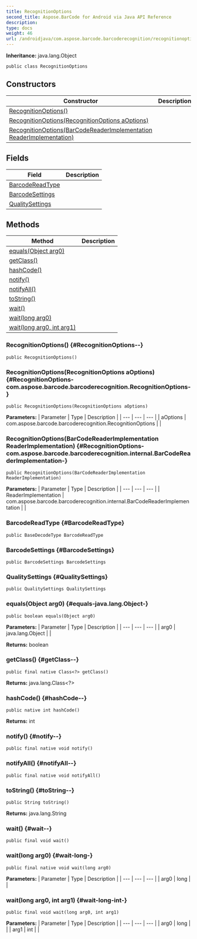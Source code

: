 ```yaml
---
title: RecognitionOptions
second_title: Aspose.BarCode for Android via Java API Reference
description: 
type: docs
weight: 46
url: /androidjava/com.aspose.barcode.barcoderecognition/recognitionoptions/
---
```

**Inheritance:**
java.lang.Object
```
public class RecognitionOptions
```
## Constructors

| Constructor | Description |
| --- | --- |
| [RecognitionOptions()](#RecognitionOptions--) |  |
| [RecognitionOptions(RecognitionOptions aOptions)](#RecognitionOptions-com.aspose.barcode.barcoderecognition.RecognitionOptions-) |  |
| [RecognitionOptions(BarCodeReaderImplementation ReaderImplementation)](#RecognitionOptions-com.aspose.barcode.barcoderecognition.internal.BarCodeReaderImplementation-) |  |
## Fields

| Field | Description |
| --- | --- |
| [BarcodeReadType](#BarcodeReadType) |  |
| [BarcodeSettings](#BarcodeSettings) |  |
| [QualitySettings](#QualitySettings) |  |
## Methods

| Method | Description |
| --- | --- |
| [equals(Object arg0)](#equals-java.lang.Object-) |  |
| [getClass()](#getClass--) |  |
| [hashCode()](#hashCode--) |  |
| [notify()](#notify--) |  |
| [notifyAll()](#notifyAll--) |  |
| [toString()](#toString--) |  |
| [wait()](#wait--) |  |
| [wait(long arg0)](#wait-long-) |  |
| [wait(long arg0, int arg1)](#wait-long-int-) |  |
### RecognitionOptions() {#RecognitionOptions--}
```
public RecognitionOptions()
```


### RecognitionOptions(RecognitionOptions aOptions) {#RecognitionOptions-com.aspose.barcode.barcoderecognition.RecognitionOptions-}
```
public RecognitionOptions(RecognitionOptions aOptions)
```


**Parameters:**
| Parameter | Type | Description |
| --- | --- | --- |
| aOptions | com.aspose.barcode.barcoderecognition.RecognitionOptions |  |

### RecognitionOptions(BarCodeReaderImplementation ReaderImplementation) {#RecognitionOptions-com.aspose.barcode.barcoderecognition.internal.BarCodeReaderImplementation-}
```
public RecognitionOptions(BarCodeReaderImplementation ReaderImplementation)
```


**Parameters:**
| Parameter | Type | Description |
| --- | --- | --- |
| ReaderImplementation | com.aspose.barcode.barcoderecognition.internal.BarCodeReaderImplementation |  |

### BarcodeReadType {#BarcodeReadType}
```
public BaseDecodeType BarcodeReadType
```


### BarcodeSettings {#BarcodeSettings}
```
public BarcodeSettings BarcodeSettings
```


### QualitySettings {#QualitySettings}
```
public QualitySettings QualitySettings
```


### equals(Object arg0) {#equals-java.lang.Object-}
```
public boolean equals(Object arg0)
```




**Parameters:**
| Parameter | Type | Description |
| --- | --- | --- |
| arg0 | java.lang.Object |  |

**Returns:**
boolean
### getClass() {#getClass--}
```
public final native Class<?> getClass()
```




**Returns:**
java.lang.Class<?>
### hashCode() {#hashCode--}
```
public native int hashCode()
```




**Returns:**
int
### notify() {#notify--}
```
public final native void notify()
```




### notifyAll() {#notifyAll--}
```
public final native void notifyAll()
```




### toString() {#toString--}
```
public String toString()
```




**Returns:**
java.lang.String
### wait() {#wait--}
```
public final void wait()
```




### wait(long arg0) {#wait-long-}
```
public final native void wait(long arg0)
```




**Parameters:**
| Parameter | Type | Description |
| --- | --- | --- |
| arg0 | long |  |

### wait(long arg0, int arg1) {#wait-long-int-}
```
public final void wait(long arg0, int arg1)
```




**Parameters:**
| Parameter | Type | Description |
| --- | --- | --- |
| arg0 | long |  |
| arg1 | int |  |

